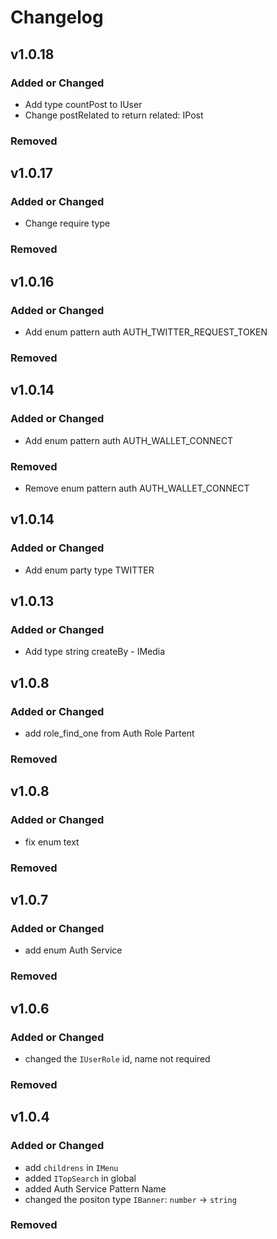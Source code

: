 # Changelog

## v1.0.18

### Added or Changed

- Add type countPost to IUser
- Change postRelated to return related: IPost

### Removed

## v1.0.17

### Added or Changed

- Change require type

### Removed

## v1.0.16

### Added or Changed

- Add enum pattern auth AUTH_TWITTER_REQUEST_TOKEN

### Removed

## v1.0.14

### Added or Changed

- Add enum pattern auth AUTH_WALLET_CONNECT

### Removed

- Remove enum pattern auth AUTH_WALLET_CONNECT

## v1.0.14

### Added or Changed

- Add enum party type TWITTER

## v1.0.13

### Added or Changed

- Add type string createBy - IMedia

## v1.0.8

### Added or Changed

- add role_find_one from Auth Role Partent

### Removed

## v1.0.8

### Added or Changed

- fix enum text

### Removed

## v1.0.7

### Added or Changed

- add enum Auth Service

### Removed

## v1.0.6

### Added or Changed

- changed the `IUserRole` id, name not required

### Removed

## v1.0.4

### Added or Changed

- add `childrens` in `IMenu`
- added `ITopSearch` in global
- added Auth Service Pattern Name
- changed the positon type `IBanner`: `number` -> `string`

### Removed
